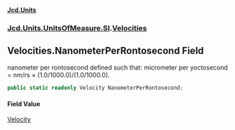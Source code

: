 #### [Jcd.Units](index.md 'index')

### [Jcd.Units.UnitsOfMeasure.SI](Jcd.Units.UnitsOfMeasure.SI.md 'Jcd.Units.UnitsOfMeasure.SI').[Velocities](Velocities.md 'Jcd.Units.UnitsOfMeasure.SI.Velocities')

## Velocities.NanometerPerRontosecond Field

nanometer per rontosecond defined such that: micrometer per yoctosecond = nm/rs × (1.0/1000.0)/(1.0/1000.0).

```csharp
public static readonly Velocity NanometerPerRontosecond;
```

#### Field Value

[Velocity](Velocity.md 'Jcd.Units.UnitTypes.Velocity')